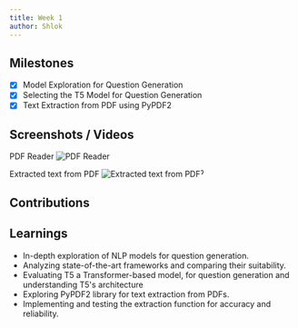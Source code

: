 ```yaml
---
title: Week 1
author: Shlok   
---
```


## Milestones
- [x] Model Exploration for Question Generation
- [x] Selecting the T5 Model for Question Generation
- [x] Text Extraction from PDF using PyPDF2

## Screenshots / Videos 
PDF Reader
![PDF Reader](https://github.com/ShlokRana/c4gt-milestones/assets/62721720/93b80486-dc9b-421e-ad23-328d18199a63)

Extracted text from PDF
![Extracted text from PDF](https://github.com/ShlokRana/c4gt-milestones/assets/62721720/0a740422-83cd-4d05-b6b0-cddbfda3ba58)ˀ

## Contributions

## Learnings
- In-depth exploration of NLP models for question generation.
- Analyzing state-of-the-art frameworks and comparing their suitability.
- Evaluating T5 a Transformer-based model, for question generation and understanding T5's architecture
- Exploring PyPDF2 library for text extraction from PDFs.
- Implementing and testing the extraction function for accuracy and reliability.
